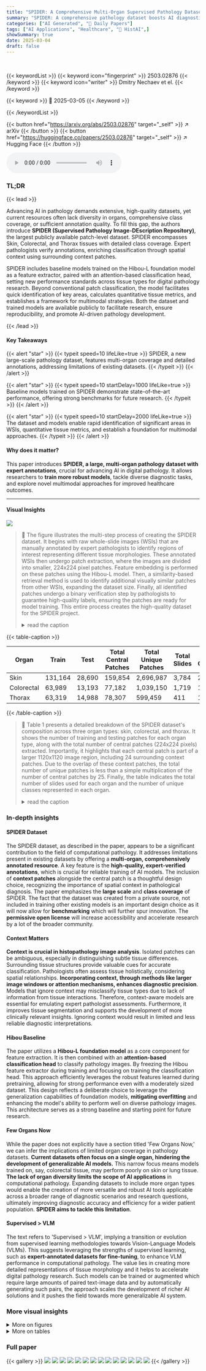 ```yaml
---
title: "SPIDER: A Comprehensive Multi-Organ Supervised Pathology Dataset and Baseline Models"
summary: "SPIDER: A comprehensive pathology dataset boosts AI diagnostic models."
categories: ["AI Generated", "🤗 Daily Papers"]
tags: ["AI Applications", "Healthcare", "🏢 HistAI",]
showSummary: true
date: 2025-03-04
draft: false
---
```


<br>

{{< keywordList >}}
{{< keyword icon="fingerprint" >}} 2503.02876 {{< /keyword >}}
{{< keyword icon="writer" >}} Dmitry Nechaev et el. {{< /keyword >}}
 
{{< keyword >}} 🤗 2025-03-05 {{< /keyword >}}
 
{{< /keywordList >}}

{{< button href="https://arxiv.org/abs/2503.02876" target="_self" >}}
↗ arXiv
{{< /button >}}
{{< button href="https://huggingface.co/papers/2503.02876" target="_self" >}}
↗ Hugging Face
{{< /button >}}



<audio controls>
    <source src="https://ai-paper-reviewer.com/2503.02876/podcast.wav" type="audio/wav">
    Your browser does not support the audio element.
</audio>


### TL;DR


{{< lead >}}

Advancing AI in pathology demands extensive, high-quality datasets, yet current resources often lack diversity in organs, comprehensive class coverage, or sufficient annotation quality. To fill this gap, the authors introduce **SPIDER (Supervised Pathology Image-DEscription Repository)**, the largest publicly available patch-level dataset. SPIDER encompasses Skin, Colorectal, and Thorax tissues with detailed class coverage. Expert pathologists verify annotations, enriching classification through spatial context using surrounding context patches. 



SPIDER includes baseline models trained on the Hibou-L foundation model as a feature extractor, paired with an attention-based classification head, setting new performance standards across tissue types for digital pathology research. Beyond conventional patch classification, the model facilitates quick identification of key areas, calculates quantitative tissue metrics, and establishes a framework for multimodal strategies. Both the dataset and trained models are available publicly to facilitate research, ensure reproducibility, and promote AI-driven pathology development.

{{< /lead >}}


#### Key Takeaways

{{< alert "star" >}}
{{< typeit speed=10 lifeLike=true >}} SPIDER, a new large-scale pathology dataset, features multi-organ coverage and detailed annotations, addressing limitations of existing datasets. {{< /typeit >}}
{{< /alert >}}

{{< alert "star" >}}
{{< typeit speed=10 startDelay=1000 lifeLike=true >}} Baseline models trained on SPIDER demonstrate state-of-the-art performance, offering strong benchmarks for future research. {{< /typeit >}}
{{< /alert >}}

{{< alert "star" >}}
{{< typeit speed=10 startDelay=2000 lifeLike=true >}} The dataset and models enable rapid identification of significant areas in WSIs, quantitative tissue metrics, and establish a foundation for multimodal approaches. {{< /typeit >}}
{{< /alert >}}

#### Why does it matter?
This paper introduces **SPIDER, a large, multi-organ pathology dataset with expert annotations**, crucial for advancing AI in digital pathology. It allows researchers to **train more robust models**, tackle diverse diagnostic tasks, and explore novel multimodal approaches for improved healthcare outcomes.

------
#### Visual Insights



![](https://arxiv.org/html/2503.02876/extracted/6252553/plots/dataprep.png)

> 🔼 The figure illustrates the multi-step process of creating the SPIDER dataset. It begins with raw whole-slide images (WSIs) that are manually annotated by expert pathologists to identify regions of interest representing different tissue morphologies.  These annotated WSIs then undergo patch extraction, where the images are divided into smaller, 224x224 pixel patches. Feature embedding is performed on these patches using the Hibou-L model. Then, a similarity-based retrieval method is used to identify additional visually similar patches from other WSIs, expanding the dataset size. Finally, all identified patches undergo a binary verification step by pathologists to guarantee high-quality labels, ensuring the patches are ready for model training. This entire process creates the high-quality dataset for the SPIDER project.
> <details>
> <summary>read the caption</summary>
> Figure 1: Dataset preparation pipeline: Raw whole-slide images (WSIs) undergo expert annotation, patch extraction, feature embedding, and similarity-based retrieval. A final verification step ensures high-quality labeled patches for training.
> </details>





{{< table-caption >}}
<table class="ltx_tabular ltx_centering ltx_guessed_headers ltx_align_middle" id="S3.T1.1">
<thead class="ltx_thead">
<tr class="ltx_tr" id="S3.T1.1.1.1">
<th class="ltx_td ltx_align_left ltx_th ltx_th_column ltx_border_tt" id="S3.T1.1.1.1.1">Organ</th>
<th class="ltx_td ltx_align_right ltx_th ltx_th_column ltx_border_tt" id="S3.T1.1.1.1.2">Train</th>
<th class="ltx_td ltx_align_right ltx_th ltx_th_column ltx_border_tt" id="S3.T1.1.1.1.3">Test</th>
<th class="ltx_td ltx_align_right ltx_th ltx_th_column ltx_border_tt" id="S3.T1.1.1.1.4">Total Central Patches</th>
<th class="ltx_td ltx_align_right ltx_th ltx_th_column ltx_border_tt" id="S3.T1.1.1.1.5">Total Unique Patches</th>
<th class="ltx_td ltx_align_right ltx_th ltx_th_column ltx_border_tt" id="S3.T1.1.1.1.6">Total Slides</th>
<th class="ltx_td ltx_align_right ltx_th ltx_th_column ltx_border_tt" id="S3.T1.1.1.1.7">Total Classes</th>
</tr>
</thead>
<tbody class="ltx_tbody">
<tr class="ltx_tr" id="S3.T1.1.2.1">
<td class="ltx_td ltx_align_left ltx_border_t" id="S3.T1.1.2.1.1">Skin</td>
<td class="ltx_td ltx_align_right ltx_border_t" id="S3.T1.1.2.1.2">131,164</td>
<td class="ltx_td ltx_align_right ltx_border_t" id="S3.T1.1.2.1.3">28,690</td>
<td class="ltx_td ltx_align_right ltx_border_t" id="S3.T1.1.2.1.4">159,854</td>
<td class="ltx_td ltx_align_right ltx_border_t" id="S3.T1.1.2.1.5">2,696,987</td>
<td class="ltx_td ltx_align_right ltx_border_t" id="S3.T1.1.2.1.6">3,784</td>
<td class="ltx_td ltx_align_right ltx_border_t" id="S3.T1.1.2.1.7">24</td>
</tr>
<tr class="ltx_tr" id="S3.T1.1.3.2">
<td class="ltx_td ltx_align_left" id="S3.T1.1.3.2.1">Colorectal</td>
<td class="ltx_td ltx_align_right" id="S3.T1.1.3.2.2">63,989</td>
<td class="ltx_td ltx_align_right" id="S3.T1.1.3.2.3">13,193</td>
<td class="ltx_td ltx_align_right" id="S3.T1.1.3.2.4">77,182</td>
<td class="ltx_td ltx_align_right" id="S3.T1.1.3.2.5">1,039,150</td>
<td class="ltx_td ltx_align_right" id="S3.T1.1.3.2.6">1,719</td>
<td class="ltx_td ltx_align_right" id="S3.T1.1.3.2.7">14</td>
</tr>
<tr class="ltx_tr" id="S3.T1.1.4.3">
<td class="ltx_td ltx_align_left ltx_border_bb" id="S3.T1.1.4.3.1">Thorax</td>
<td class="ltx_td ltx_align_right ltx_border_bb" id="S3.T1.1.4.3.2">63,319</td>
<td class="ltx_td ltx_align_right ltx_border_bb" id="S3.T1.1.4.3.3">14,988</td>
<td class="ltx_td ltx_align_right ltx_border_bb" id="S3.T1.1.4.3.4">78,307</td>
<td class="ltx_td ltx_align_right ltx_border_bb" id="S3.T1.1.4.3.5">599,459</td>
<td class="ltx_td ltx_align_right ltx_border_bb" id="S3.T1.1.4.3.6">411</td>
<td class="ltx_td ltx_align_right ltx_border_bb" id="S3.T1.1.4.3.7">14</td>
</tr>
</tbody>
</table>{{< /table-caption >}}

> 🔼 Table 1 presents a detailed breakdown of the SPIDER dataset's composition across three organ types: skin, colorectal, and thorax.  It shows the number of training and testing patches for each organ type, along with the total number of central patches (224x224 pixels) extracted. Importantly, it highlights that each central patch is part of a larger 1120x1120 image region, including 24 surrounding context patches.  Due to the overlap of these context patches, the total number of unique patches is less than a simple multiplication of the number of central patches by 25.  Finally, the table indicates the total number of slides used for each organ and the number of unique classes represented in each organ.
> <details>
> <summary>read the caption</summary>
> Table 1: Dataset composition across organ types. Each central patch is extracted from a WSI and is accompanied by 24 context patches, forming a larger 1120×1120 region. Due to overlaps in context patches, the number of total unique patches is lower than a basic estimate of total central patches × 25.
> </details>





### In-depth insights


#### SPIDER Dataset
The SPIDER dataset, as described in the paper, appears to be a significant contribution to the field of computational pathology. It addresses limitations present in existing datasets by offering a **multi-organ, comprehensively annotated resource**. A key feature is the **high-quality, expert-verified annotations**, which is crucial for reliable training of AI models. The inclusion of **context patches** alongside the central patch is a thoughtful design choice, recognizing the importance of spatial context in pathological diagnosis. The paper emphasizes the **large scale** and **class coverage** of SPIDER. The fact that the dataset was created from a private source, not included in training other existing models is an important design choice as it will now allow for **benchmarking** which will further spur innovation. The **permissive open license** will increase accessibility and accelerate research by a lot of the broader community.

#### Context Matters
**Context is crucial in histopathology image analysis**. Isolated patches can be ambiguous, especially in distinguishing subtle tissue differences. Surrounding tissue structures provide valuable cues for accurate classification. Pathologists often assess tissue holistically, considering spatial relationships. **Incorporating context, through methods like larger image windows or attention mechanisms, enhances diagnostic precision**. Models that ignore context may misclassify tissue types due to lack of information from tissue interactions. Therefore, context-aware models are essential for emulating expert pathologist assessments. Furthermore, it improves tissue segmentation and supports the development of more clinically relevant insights. Ignoring context would result in limited and less reliable diagnostic interpretations.

#### Hibou Baseline
The paper utilizes a **Hibou-L foundation model** as a core component for feature extraction. It is then combined with an **attention-based classification head** to classify pathology images. By freezing the Hibou feature extractor during training and focusing on training the classification head. This approach efficiently leverages the robust features learned during pretraining, allowing for strong performance even with a moderately sized dataset. This design reflects a deliberate choice to leverage the generalization capabilities of foundation models, **mitigating overfitting** and enhancing the model's ability to perform well on diverse pathology images. This architecture serves as a strong baseline and starting point for future research.

#### Few Organs Now
While the paper does not explicitly have a section titled 'Few Organs Now,' we can infer the implications of limited organ coverage in pathology datasets. **Current datasets often focus on a single organ, hindering the development of generalizable AI models.** This narrow focus means models trained on, say, colorectal tissue, may perform poorly on skin or lung tissue. **The lack of organ diversity limits the scope of AI applications** in computational pathology. Expanding datasets to include more organ types would enable the creation of more versatile and robust AI tools applicable across a broader range of diagnostic scenarios and research questions, ultimately improving diagnostic accuracy and efficiency for a wider patient population. **SPIDER aims to tackle this limitation**.

#### Supervised > VLM
The text refers to 'Supervised > VLM', implying a transition or evolution from supervised learning methodologies towards Vision-Language Models (VLMs). This suggests leveraging the strengths of supervised learning, such as **expert-annotated datasets for fine-tuning**, to enhance VLM performance in computational pathology. The value lies in creating more detailed representations of tissue morphology and it helps to accelerate digital pathology research. Such models can be trained or augmented which require large amounts of paired text-image data and by automatically generating such pairs, the approach scales the development of richer AI solutions and it pushes the field towards more generalizable AI system.


### More visual insights

<details>
<summary>More on figures
</summary>


![](https://arxiv.org/html/2503.02876/extracted/6252553/plots/classifier.png)

> 🔼 This figure illustrates the architecture of the model used for patch-level classification in the SPIDER dataset.  The model takes as input a large patch (1120x1120 pixels) composed of a central patch and 24 surrounding context patches.  Each of these 25 smaller (224x224 pixels) patches is processed individually by the Hibou-L feature extractor. The resulting embeddings from all 25 patches are then concatenated and fed into a transformer-based classification head. This head utilizes an attention mechanism to weigh the importance of the central patch and its surrounding context patches.  Finally, the classifier outputs probabilities for each class, which represent the likelihood of the central patch belonging to each class.  The use of context patches is a key feature, designed to improve the accuracy of the central patch classification by providing additional spatial information.
> <details>
> <summary>read the caption</summary>
> Figure 2: Model architecture overview: The classifier processes a central patch alongside surrounding context patches. Features are extracted using the Hibou-L model, and an attention-based classification head integrates context information to improve central patch classification.
> </details>



![](https://arxiv.org/html/2503.02876/extracted/6252553/plots/patches_per_class_skin.png)

> 🔼 This bar chart visualizes the distribution of different skin tissue classes within the SPIDER dataset.  Each bar represents a specific skin morphology (e.g., Actinic Keratosis, Basal Cell Carcinoma, Epidermis, etc.), and its length corresponds to the number of image patches belonging to that class. The total number of central patches in the dataset is also indicated.
> <details>
> <summary>read the caption</summary>
> Figure A1: Dataset skin class distribution
> </details>



![](https://arxiv.org/html/2503.02876/extracted/6252553/plots/patches_per_class_colorectal.png)

> 🔼 This bar chart visualizes the distribution of colorectal tissue classes within the SPIDER dataset.  Each bar represents a specific colorectal tissue class (e.g., Adenocarcinoma High Grade, Adenoma Low Grade, etc.), and the length of the bar indicates the number of patches belonging to that class. The total number of central patches in the colorectal dataset is also displayed.
> <details>
> <summary>read the caption</summary>
> Figure A2: Dataset colorectal class distribution
> </details>



![](https://arxiv.org/html/2503.02876/extracted/6252553/plots/patches_per_class_thorax.png)

> 🔼 This bar chart visualizes the distribution of classes within the thorax section of the SPIDER dataset.  Each bar represents a different tissue type (e.g., alveoli, bronchial glands, fibrosis, tumor) found in the thorax, and the length of the bar corresponds to the number of patches labeled with that specific class.  The total number of central patches in the thorax dataset is also indicated in the legend.
> <details>
> <summary>read the caption</summary>
> Figure A3: Dataset thorax class distribution
> </details>



![](https://arxiv.org/html/2503.02876/extracted/6252553/plots/full-slide-segmentation.png)

> 🔼 This figure shows an example of a whole-slide image (WSI) that has been segmented using the model described in the paper. Each color in the image represents a different tissue class or morphology as identified by the model.  The segmentation highlights the model's ability to delineate different tissue types within the WSI, demonstrating its potential for applications such as region of interest (ROI) identification and quantitative analysis of tissue composition.
> <details>
> <summary>read the caption</summary>
> Figure A4: Example of a full slide segmentation. Each color represents a separate class.
> </details>



</details>




<details>
<summary>More on tables
</summary>


{{< table-caption >}}
<table class="ltx_tabular ltx_centering ltx_guessed_headers ltx_align_middle" id="S4.T2.1">
<thead class="ltx_thead">
<tr class="ltx_tr" id="S4.T2.1.1.1">
<th class="ltx_td ltx_align_left ltx_th ltx_th_column ltx_th_row ltx_border_tt" id="S4.T2.1.1.1.1">Organ</th>
<th class="ltx_td ltx_align_right ltx_th ltx_th_column ltx_border_tt" id="S4.T2.1.1.1.2">Accuracy</th>
<th class="ltx_td ltx_align_right ltx_th ltx_th_column ltx_border_tt" id="S4.T2.1.1.1.3">Precision</th>
<th class="ltx_td ltx_align_right ltx_th ltx_th_column ltx_border_tt" id="S4.T2.1.1.1.4">F1</th>
</tr>
</thead>
<tbody class="ltx_tbody">
<tr class="ltx_tr" id="S4.T2.1.2.1">
<th class="ltx_td ltx_align_left ltx_th ltx_th_row ltx_border_t" id="S4.T2.1.2.1.1">Skin</th>
<td class="ltx_td ltx_align_right ltx_border_t" id="S4.T2.1.2.1.2">0.940</td>
<td class="ltx_td ltx_align_right ltx_border_t" id="S4.T2.1.2.1.3">0.935</td>
<td class="ltx_td ltx_align_right ltx_border_t" id="S4.T2.1.2.1.4">0.937</td>
</tr>
<tr class="ltx_tr" id="S4.T2.1.3.2">
<th class="ltx_td ltx_align_left ltx_th ltx_th_row" id="S4.T2.1.3.2.1">Colorectal</th>
<td class="ltx_td ltx_align_right" id="S4.T2.1.3.2.2">0.914</td>
<td class="ltx_td ltx_align_right" id="S4.T2.1.3.2.3">0.917</td>
<td class="ltx_td ltx_align_right" id="S4.T2.1.3.2.4">0.915</td>
</tr>
<tr class="ltx_tr" id="S4.T2.1.4.3">
<th class="ltx_td ltx_align_left ltx_th ltx_th_row ltx_border_bb" id="S4.T2.1.4.3.1">Thorax</th>
<td class="ltx_td ltx_align_right ltx_border_bb" id="S4.T2.1.4.3.2">0.962</td>
<td class="ltx_td ltx_align_right ltx_border_bb" id="S4.T2.1.4.3.3">0.958</td>
<td class="ltx_td ltx_align_right ltx_border_bb" id="S4.T2.1.4.3.4">0.960</td>
</tr>
</tbody>
</table>{{< /table-caption >}}
> 🔼 This table presents the performance of the trained models on the test dataset, broken down by organ (Skin, Colorectal, and Thorax).  For each organ, the table reports three key metrics: Accuracy (the overall correctness of the model's predictions), Precision (the proportion of correctly identified positive cases out of all cases identified as positive), and F1 score (the harmonic mean of precision and recall, providing a balanced measure of model performance).  The F1 score is particularly useful when dealing with imbalanced datasets, as it considers both false positives and false negatives.
> <details>
> <summary>read the caption</summary>
> Table 2: Performance metrics of models across different organs on the test set. Accuracy, Precision, and F1 score are reported.
> </details>

{{< table-caption >}}
<table class="ltx_tabular ltx_centering ltx_guessed_headers ltx_align_middle" id="S4.T3.1">
<thead class="ltx_thead">
<tr class="ltx_tr" id="S4.T3.1.1.1">
<th class="ltx_td ltx_align_left ltx_th ltx_th_column ltx_th_row ltx_border_tt" id="S4.T3.1.1.1.1">Organ</th>
<th class="ltx_td ltx_align_center ltx_th ltx_th_column ltx_border_tt" id="S4.T3.1.1.1.2">Large Context (1120×1120)</th>
<th class="ltx_td ltx_align_center ltx_th ltx_th_column ltx_border_tt" id="S4.T3.1.1.1.3">Medium Context (672×672)</th>
<th class="ltx_td ltx_align_center ltx_th ltx_th_column ltx_border_tt" id="S4.T3.1.1.1.4">No Context (224×224)</th>
</tr>
</thead>
<tbody class="ltx_tbody">
<tr class="ltx_tr" id="S4.T3.1.2.1">
<th class="ltx_td ltx_align_left ltx_th ltx_th_row ltx_border_t" id="S4.T3.1.2.1.1">Skin</th>
<td class="ltx_td ltx_align_center ltx_border_t" id="S4.T3.1.2.1.2">0.940</td>
<td class="ltx_td ltx_align_center ltx_border_t" id="S4.T3.1.2.1.3">0.935</td>
<td class="ltx_td ltx_align_center ltx_border_t" id="S4.T3.1.2.1.4">0.923</td>
</tr>
<tr class="ltx_tr" id="S4.T3.1.3.2">
<th class="ltx_td ltx_align_left ltx_th ltx_th_row" id="S4.T3.1.3.2.1">Colorectal</th>
<td class="ltx_td ltx_align_center" id="S4.T3.1.3.2.2">0.914</td>
<td class="ltx_td ltx_align_center" id="S4.T3.1.3.2.3">0.906</td>
<td class="ltx_td ltx_align_center" id="S4.T3.1.3.2.4">0.895</td>
</tr>
<tr class="ltx_tr" id="S4.T3.1.4.3">
<th class="ltx_td ltx_align_left ltx_th ltx_th_row ltx_border_bb" id="S4.T3.1.4.3.1">Thorax</th>
<td class="ltx_td ltx_align_center ltx_border_bb" id="S4.T3.1.4.3.2">0.962</td>
<td class="ltx_td ltx_align_center ltx_border_bb" id="S4.T3.1.4.3.3">0.960</td>
<td class="ltx_td ltx_align_center ltx_border_bb" id="S4.T3.1.4.3.4">0.956</td>
</tr>
</tbody>
</table>{{< /table-caption >}}
> 🔼 This table presents the results of an ablation study investigating the effect of different context window sizes on the model's accuracy for classifying pathology images. Three different context sizes are evaluated: a large context (1120x1120 pixels), a medium context (672x672 pixels), and no context (224x224 pixels). The accuracy of the model is reported for each context size and for three different organs: Skin, Colorectal, and Thorax. The results demonstrate that larger context windows significantly improve the model's accuracy, highlighting the importance of contextual information in accurate image classification.
> <details>
> <summary>read the caption</summary>
> Table 3: Impact of context size on model accuracy across different organs. Larger context windows improve accuracy, emphasizing the importance of contextual information.
> </details>

{{< table-caption >}}
<table class="ltx_tabular ltx_centering ltx_guessed_headers ltx_align_middle" id="A1.T1.1">
<thead class="ltx_thead">
<tr class="ltx_tr" id="A1.T1.1.2.1">
<th class="ltx_td ltx_align_left ltx_th ltx_th_column ltx_th_row ltx_border_tt" id="A1.T1.1.2.1.1"><span class="ltx_text ltx_font_bold" id="A1.T1.1.2.1.1.1">Parameter</span></th>
<th class="ltx_td ltx_align_left ltx_th ltx_th_column ltx_border_tt" id="A1.T1.1.2.1.2"><span class="ltx_text ltx_font_bold" id="A1.T1.1.2.1.2.1">Value</span></th>
</tr>
</thead>
<tbody class="ltx_tbody">
<tr class="ltx_tr" id="A1.T1.1.3.1">
<th class="ltx_td ltx_align_left ltx_th ltx_th_row ltx_border_t" id="A1.T1.1.3.1.1">Epochs</th>
<td class="ltx_td ltx_align_left ltx_border_t" id="A1.T1.1.3.1.2">10</td>
</tr>
<tr class="ltx_tr" id="A1.T1.1.4.2">
<th class="ltx_td ltx_align_left ltx_th ltx_th_row" id="A1.T1.1.4.2.1">Batch size</th>
<td class="ltx_td ltx_align_left" id="A1.T1.1.4.2.2">256</td>
</tr>
<tr class="ltx_tr" id="A1.T1.1.5.3">
<th class="ltx_td ltx_align_left ltx_th ltx_th_row" id="A1.T1.1.5.3.1">Loss function</th>
<td class="ltx_td ltx_align_left" id="A1.T1.1.5.3.2">Cross entropy</td>
</tr>
<tr class="ltx_tr" id="A1.T1.1.6.4">
<th class="ltx_td ltx_align_left ltx_th ltx_th_row" id="A1.T1.1.6.4.1">Label smoothing</th>
<td class="ltx_td ltx_align_left" id="A1.T1.1.6.4.2">0.2</td>
</tr>
<tr class="ltx_tr" id="A1.T1.1.7.5">
<th class="ltx_td ltx_align_left ltx_th ltx_th_row" id="A1.T1.1.7.5.1">Optimizer</th>
<td class="ltx_td ltx_align_left" id="A1.T1.1.7.5.2">AdamW <cite class="ltx_cite ltx_citemacro_citep">[<a class="ltx_ref" href="https://arxiv.org/html/2503.02876v1#bib.bib14" title="">14</a>]</cite>
</td>
</tr>
<tr class="ltx_tr" id="A1.T1.1.1">
<th class="ltx_td ltx_align_left ltx_th ltx_th_row" id="A1.T1.1.1.2">Learning rate</th>
<td class="ltx_td ltx_align_left" id="A1.T1.1.1.1"><math alttext="4\times 10^{-4}" class="ltx_Math" display="inline" id="A1.T1.1.1.1.m1.1"><semantics id="A1.T1.1.1.1.m1.1a"><mrow id="A1.T1.1.1.1.m1.1.1" xref="A1.T1.1.1.1.m1.1.1.cmml"><mn id="A1.T1.1.1.1.m1.1.1.2" xref="A1.T1.1.1.1.m1.1.1.2.cmml">4</mn><mo id="A1.T1.1.1.1.m1.1.1.1" lspace="0.222em" rspace="0.222em" xref="A1.T1.1.1.1.m1.1.1.1.cmml">×</mo><msup id="A1.T1.1.1.1.m1.1.1.3" xref="A1.T1.1.1.1.m1.1.1.3.cmml"><mn id="A1.T1.1.1.1.m1.1.1.3.2" xref="A1.T1.1.1.1.m1.1.1.3.2.cmml">10</mn><mrow id="A1.T1.1.1.1.m1.1.1.3.3" xref="A1.T1.1.1.1.m1.1.1.3.3.cmml"><mo id="A1.T1.1.1.1.m1.1.1.3.3a" xref="A1.T1.1.1.1.m1.1.1.3.3.cmml">−</mo><mn id="A1.T1.1.1.1.m1.1.1.3.3.2" xref="A1.T1.1.1.1.m1.1.1.3.3.2.cmml">4</mn></mrow></msup></mrow><annotation-xml encoding="MathML-Content" id="A1.T1.1.1.1.m1.1b"><apply id="A1.T1.1.1.1.m1.1.1.cmml" xref="A1.T1.1.1.1.m1.1.1"><times id="A1.T1.1.1.1.m1.1.1.1.cmml" xref="A1.T1.1.1.1.m1.1.1.1"></times><cn id="A1.T1.1.1.1.m1.1.1.2.cmml" type="integer" xref="A1.T1.1.1.1.m1.1.1.2">4</cn><apply id="A1.T1.1.1.1.m1.1.1.3.cmml" xref="A1.T1.1.1.1.m1.1.1.3"><csymbol cd="ambiguous" id="A1.T1.1.1.1.m1.1.1.3.1.cmml" xref="A1.T1.1.1.1.m1.1.1.3">superscript</csymbol><cn id="A1.T1.1.1.1.m1.1.1.3.2.cmml" type="integer" xref="A1.T1.1.1.1.m1.1.1.3.2">10</cn><apply id="A1.T1.1.1.1.m1.1.1.3.3.cmml" xref="A1.T1.1.1.1.m1.1.1.3.3"><minus id="A1.T1.1.1.1.m1.1.1.3.3.1.cmml" xref="A1.T1.1.1.1.m1.1.1.3.3"></minus><cn id="A1.T1.1.1.1.m1.1.1.3.3.2.cmml" type="integer" xref="A1.T1.1.1.1.m1.1.1.3.3.2">4</cn></apply></apply></apply></annotation-xml><annotation encoding="application/x-tex" id="A1.T1.1.1.1.m1.1c">4\times 10^{-4}</annotation><annotation encoding="application/x-llamapun" id="A1.T1.1.1.1.m1.1d">4 × 10 start_POSTSUPERSCRIPT - 4 end_POSTSUPERSCRIPT</annotation></semantics></math></td>
</tr>
<tr class="ltx_tr" id="A1.T1.1.8.6">
<th class="ltx_td ltx_align_left ltx_th ltx_th_row" id="A1.T1.1.8.6.1">Weight decay</th>
<td class="ltx_td ltx_align_left" id="A1.T1.1.8.6.2">0.01</td>
</tr>
<tr class="ltx_tr" id="A1.T1.1.9.7">
<th class="ltx_td ltx_align_left ltx_th ltx_th_row" id="A1.T1.1.9.7.1">Learning rate scheduler</th>
<td class="ltx_td ltx_align_left" id="A1.T1.1.9.7.2">Linear warmup + Cosine annealing</td>
</tr>
<tr class="ltx_tr" id="A1.T1.1.10.8">
<th class="ltx_td ltx_align_left ltx_th ltx_th_row" id="A1.T1.1.10.8.1">Warmup epochs</th>
<td class="ltx_td ltx_align_left" id="A1.T1.1.10.8.2">1</td>
</tr>
<tr class="ltx_tr" id="A1.T1.1.11.9">
<th class="ltx_td ltx_align_left ltx_th ltx_th_row ltx_border_bb" id="A1.T1.1.11.9.1">Mixed precision</th>
<td class="ltx_td ltx_align_left ltx_border_bb" id="A1.T1.1.11.9.2">FP16</td>
</tr>
</tbody>
</table>{{< /table-caption >}}
> 🔼 Table A1 presents the hyperparameters used during the training of the models.  It details the settings for various aspects of the training process, including the number of training epochs, batch size, loss function used, label smoothing techniques, optimizer employed, learning rate, weight decay, and the learning rate scheduler strategy.  The table also indicates the number of warmup epochs and the mixed precision used.
> <details>
> <summary>read the caption</summary>
> Table A1: Training hyperparameters
> </details>

{{< table-caption >}}
<table class="ltx_tabular ltx_centering ltx_align_middle" id="A1.T2.1">
<tbody class="ltx_tbody">
<tr class="ltx_tr" id="A1.T2.1.1.1">
<td class="ltx_td ltx_align_left ltx_border_tt" id="A1.T2.1.1.1.1"><span class="ltx_text ltx_font_bold" id="A1.T2.1.1.1.1.1">Parameter</span></td>
<td class="ltx_td ltx_align_left ltx_border_tt" id="A1.T2.1.1.1.2"><span class="ltx_text ltx_font_bold" id="A1.T2.1.1.1.2.1">Value</span></td>
</tr>
<tr class="ltx_tr" id="A1.T2.1.2.2">
<td class="ltx_td ltx_align_left ltx_border_t" id="A1.T2.1.2.2.1">Feature extractor</td>
<td class="ltx_td ltx_align_left ltx_border_t" id="A1.T2.1.2.2.2">Hibou-L</td>
</tr>
<tr class="ltx_tr" id="A1.T2.1.3.3">
<td class="ltx_td ltx_align_left" id="A1.T2.1.3.3.1">Classification head</td>
<td class="ltx_td ltx_align_left" id="A1.T2.1.3.3.2">Bert <cite class="ltx_cite ltx_citemacro_citep">[<a class="ltx_ref" href="https://arxiv.org/html/2503.02876v1#bib.bib15" title="">15</a>]</cite>
</td>
</tr>
<tr class="ltx_tr" id="A1.T2.1.4.4">
<td class="ltx_td ltx_align_left" id="A1.T2.1.4.4.1">Hidden size</td>
<td class="ltx_td ltx_align_left" id="A1.T2.1.4.4.2">128</td>
</tr>
<tr class="ltx_tr" id="A1.T2.1.5.5">
<td class="ltx_td ltx_align_left" id="A1.T2.1.5.5.1">Number of hidden layers</td>
<td class="ltx_td ltx_align_left" id="A1.T2.1.5.5.2">1</td>
</tr>
<tr class="ltx_tr" id="A1.T2.1.6.6">
<td class="ltx_td ltx_align_left" id="A1.T2.1.6.6.1">Number of attention heads</td>
<td class="ltx_td ltx_align_left" id="A1.T2.1.6.6.2">1</td>
</tr>
<tr class="ltx_tr" id="A1.T2.1.7.7">
<td class="ltx_td ltx_align_left" id="A1.T2.1.7.7.1">Intermediate size</td>
<td class="ltx_td ltx_align_left" id="A1.T2.1.7.7.2">128</td>
</tr>
<tr class="ltx_tr" id="A1.T2.1.8.8">
<td class="ltx_td ltx_align_left" id="A1.T2.1.8.8.1">Maximum position embeddings</td>
<td class="ltx_td ltx_align_left" id="A1.T2.1.8.8.2">25</td>
</tr>
<tr class="ltx_tr" id="A1.T2.1.9.9">
<td class="ltx_td ltx_align_left" id="A1.T2.1.9.9.1">Hidden dropout probability</td>
<td class="ltx_td ltx_align_left" id="A1.T2.1.9.9.2">0.5</td>
</tr>
<tr class="ltx_tr" id="A1.T2.1.10.10">
<td class="ltx_td ltx_align_left" id="A1.T2.1.10.10.1">Attention dropout probability</td>
<td class="ltx_td ltx_align_left" id="A1.T2.1.10.10.2">0.3</td>
</tr>
<tr class="ltx_tr" id="A1.T2.1.11.11">
<td class="ltx_td ltx_align_left ltx_border_bb" id="A1.T2.1.11.11.1">Head dropout probability</td>
<td class="ltx_td ltx_align_left ltx_border_bb" id="A1.T2.1.11.11.2">0.3</td>
</tr>
</tbody>
</table>{{< /table-caption >}}
> 🔼 This table details the specific hyperparameters and architectural choices used to configure the model used in the experiments.  It covers aspects of the feature extractor, classification head, and various layer dimensions, allowing for reproducibility and understanding of the model's design.
> <details>
> <summary>read the caption</summary>
> Table A2: Model configuration
> </details>

{{< table-caption >}}
<table class="ltx_tabular ltx_centering ltx_guessed_headers ltx_align_middle" id="A1.T3.1">
<thead class="ltx_thead">
<tr class="ltx_tr" id="A1.T3.1.1.1">
<th class="ltx_td ltx_align_left ltx_th ltx_th_column ltx_th_row ltx_border_t" id="A1.T3.1.1.1.1"><span class="ltx_text ltx_font_bold" id="A1.T3.1.1.1.1.1">Class</span></th>
<th class="ltx_td ltx_align_center ltx_th ltx_th_column ltx_border_t" id="A1.T3.1.1.1.2"><span class="ltx_text ltx_font_bold" id="A1.T3.1.1.1.2.1">Accuracy</span></th>
<th class="ltx_td ltx_align_center ltx_th ltx_th_column ltx_border_t" id="A1.T3.1.1.1.3"><span class="ltx_text ltx_font_bold" id="A1.T3.1.1.1.3.1">Precision</span></th>
<th class="ltx_td ltx_align_center ltx_th ltx_th_column ltx_border_t" id="A1.T3.1.1.1.4"><span class="ltx_text ltx_font_bold" id="A1.T3.1.1.1.4.1">F1</span></th>
</tr>
</thead>
<tbody class="ltx_tbody">
<tr class="ltx_tr" id="A1.T3.1.2.1">
<th class="ltx_td ltx_align_left ltx_th ltx_th_row ltx_border_t" id="A1.T3.1.2.1.1">Actinic Keratosis</th>
<td class="ltx_td ltx_align_center ltx_border_t" id="A1.T3.1.2.1.2">0.768</td>
<td class="ltx_td ltx_align_center ltx_border_t" id="A1.T3.1.2.1.3">0.817</td>
<td class="ltx_td ltx_align_center ltx_border_t" id="A1.T3.1.2.1.4">0.792</td>
</tr>
<tr class="ltx_tr" id="A1.T3.1.3.2">
<th class="ltx_td ltx_align_left ltx_th ltx_th_row" id="A1.T3.1.3.2.1">Apocrine Glands</th>
<td class="ltx_td ltx_align_center" id="A1.T3.1.3.2.2">0.999</td>
<td class="ltx_td ltx_align_center" id="A1.T3.1.3.2.3">0.999</td>
<td class="ltx_td ltx_align_center" id="A1.T3.1.3.2.4">0.999</td>
</tr>
<tr class="ltx_tr" id="A1.T3.1.4.3">
<th class="ltx_td ltx_align_left ltx_th ltx_th_row" id="A1.T3.1.4.3.1">Basal Cell Carcinoma</th>
<td class="ltx_td ltx_align_center" id="A1.T3.1.4.3.2">0.959</td>
<td class="ltx_td ltx_align_center" id="A1.T3.1.4.3.3">0.913</td>
<td class="ltx_td ltx_align_center" id="A1.T3.1.4.3.4">0.935</td>
</tr>
<tr class="ltx_tr" id="A1.T3.1.5.4">
<th class="ltx_td ltx_align_left ltx_th ltx_th_row" id="A1.T3.1.5.4.1">Carcinoma In Situ</th>
<td class="ltx_td ltx_align_center" id="A1.T3.1.5.4.2">0.761</td>
<td class="ltx_td ltx_align_center" id="A1.T3.1.5.4.3">0.698</td>
<td class="ltx_td ltx_align_center" id="A1.T3.1.5.4.4">0.728</td>
</tr>
<tr class="ltx_tr" id="A1.T3.1.6.5">
<th class="ltx_td ltx_align_left ltx_th ltx_th_row" id="A1.T3.1.6.5.1">Collagen</th>
<td class="ltx_td ltx_align_center" id="A1.T3.1.6.5.2">0.989</td>
<td class="ltx_td ltx_align_center" id="A1.T3.1.6.5.3">0.992</td>
<td class="ltx_td ltx_align_center" id="A1.T3.1.6.5.4">0.990</td>
</tr>
<tr class="ltx_tr" id="A1.T3.1.7.6">
<th class="ltx_td ltx_align_left ltx_th ltx_th_row" id="A1.T3.1.7.6.1">Epidermis</th>
<td class="ltx_td ltx_align_center" id="A1.T3.1.7.6.2">0.871</td>
<td class="ltx_td ltx_align_center" id="A1.T3.1.7.6.3">0.933</td>
<td class="ltx_td ltx_align_center" id="A1.T3.1.7.6.4">0.901</td>
</tr>
<tr class="ltx_tr" id="A1.T3.1.8.7">
<th class="ltx_td ltx_align_left ltx_th ltx_th_row" id="A1.T3.1.8.7.1">Fat</th>
<td class="ltx_td ltx_align_center" id="A1.T3.1.8.7.2">0.997</td>
<td class="ltx_td ltx_align_center" id="A1.T3.1.8.7.3">0.998</td>
<td class="ltx_td ltx_align_center" id="A1.T3.1.8.7.4">0.997</td>
</tr>
<tr class="ltx_tr" id="A1.T3.1.9.8">
<th class="ltx_td ltx_align_left ltx_th ltx_th_row" id="A1.T3.1.9.8.1">Follicle</th>
<td class="ltx_td ltx_align_center" id="A1.T3.1.9.8.2">0.942</td>
<td class="ltx_td ltx_align_center" id="A1.T3.1.9.8.3">0.953</td>
<td class="ltx_td ltx_align_center" id="A1.T3.1.9.8.4">0.947</td>
</tr>
<tr class="ltx_tr" id="A1.T3.1.10.9">
<th class="ltx_td ltx_align_left ltx_th ltx_th_row" id="A1.T3.1.10.9.1">Inflammation</th>
<td class="ltx_td ltx_align_center" id="A1.T3.1.10.9.2">0.926</td>
<td class="ltx_td ltx_align_center" id="A1.T3.1.10.9.3">0.974</td>
<td class="ltx_td ltx_align_center" id="A1.T3.1.10.9.4">0.949</td>
</tr>
<tr class="ltx_tr" id="A1.T3.1.11.10">
<th class="ltx_td ltx_align_left ltx_th ltx_th_row" id="A1.T3.1.11.10.1">Invasive Melanoma</th>
<td class="ltx_td ltx_align_center" id="A1.T3.1.11.10.2">0.936</td>
<td class="ltx_td ltx_align_center" id="A1.T3.1.11.10.3">0.937</td>
<td class="ltx_td ltx_align_center" id="A1.T3.1.11.10.4">0.937</td>
</tr>
<tr class="ltx_tr" id="A1.T3.1.12.11">
<th class="ltx_td ltx_align_left ltx_th ltx_th_row" id="A1.T3.1.12.11.1">Kaposi’s Sarcoma</th>
<td class="ltx_td ltx_align_center" id="A1.T3.1.12.11.2">0.990</td>
<td class="ltx_td ltx_align_center" id="A1.T3.1.12.11.3">0.906</td>
<td class="ltx_td ltx_align_center" id="A1.T3.1.12.11.4">0.946</td>
</tr>
<tr class="ltx_tr" id="A1.T3.1.13.12">
<th class="ltx_td ltx_align_left ltx_th ltx_th_row" id="A1.T3.1.13.12.1">Keratin</th>
<td class="ltx_td ltx_align_center" id="A1.T3.1.13.12.2">0.994</td>
<td class="ltx_td ltx_align_center" id="A1.T3.1.13.12.3">0.977</td>
<td class="ltx_td ltx_align_center" id="A1.T3.1.13.12.4">0.985</td>
</tr>
<tr class="ltx_tr" id="A1.T3.1.14.13">
<th class="ltx_td ltx_align_left ltx_th ltx_th_row" id="A1.T3.1.14.13.1">Melanoma In Situ</th>
<td class="ltx_td ltx_align_center" id="A1.T3.1.14.13.2">0.976</td>
<td class="ltx_td ltx_align_center" id="A1.T3.1.14.13.3">0.962</td>
<td class="ltx_td ltx_align_center" id="A1.T3.1.14.13.4">0.969</td>
</tr>
<tr class="ltx_tr" id="A1.T3.1.15.14">
<th class="ltx_td ltx_align_left ltx_th ltx_th_row" id="A1.T3.1.15.14.1">Mercel Cell Carcinoma</th>
<td class="ltx_td ltx_align_center" id="A1.T3.1.15.14.2">0.887</td>
<td class="ltx_td ltx_align_center" id="A1.T3.1.15.14.3">0.998</td>
<td class="ltx_td ltx_align_center" id="A1.T3.1.15.14.4">0.939</td>
</tr>
<tr class="ltx_tr" id="A1.T3.1.16.15">
<th class="ltx_td ltx_align_left ltx_th ltx_th_row" id="A1.T3.1.16.15.1">Muscle</th>
<td class="ltx_td ltx_align_center" id="A1.T3.1.16.15.2">0.984</td>
<td class="ltx_td ltx_align_center" id="A1.T3.1.16.15.3">0.984</td>
<td class="ltx_td ltx_align_center" id="A1.T3.1.16.15.4">0.984</td>
</tr>
<tr class="ltx_tr" id="A1.T3.1.17.16">
<th class="ltx_td ltx_align_left ltx_th ltx_th_row" id="A1.T3.1.17.16.1">Necrosis</th>
<td class="ltx_td ltx_align_center" id="A1.T3.1.17.16.2">0.981</td>
<td class="ltx_td ltx_align_center" id="A1.T3.1.17.16.3">0.954</td>
<td class="ltx_td ltx_align_center" id="A1.T3.1.17.16.4">0.967</td>
</tr>
<tr class="ltx_tr" id="A1.T3.1.18.17">
<th class="ltx_td ltx_align_left ltx_th ltx_th_row" id="A1.T3.1.18.17.1">Nerves</th>
<td class="ltx_td ltx_align_center" id="A1.T3.1.18.17.2">0.999</td>
<td class="ltx_td ltx_align_center" id="A1.T3.1.18.17.3">1.000</td>
<td class="ltx_td ltx_align_center" id="A1.T3.1.18.17.4">0.999</td>
</tr>
<tr class="ltx_tr" id="A1.T3.1.19.18">
<th class="ltx_td ltx_align_left ltx_th ltx_th_row" id="A1.T3.1.19.18.1">Nevus</th>
<td class="ltx_td ltx_align_center" id="A1.T3.1.19.18.2">0.973</td>
<td class="ltx_td ltx_align_center" id="A1.T3.1.19.18.3">0.981</td>
<td class="ltx_td ltx_align_center" id="A1.T3.1.19.18.4">0.977</td>
</tr>
<tr class="ltx_tr" id="A1.T3.1.20.19">
<th class="ltx_td ltx_align_left ltx_th ltx_th_row" id="A1.T3.1.20.19.1">Sebaceous Gland</th>
<td class="ltx_td ltx_align_center" id="A1.T3.1.20.19.2">0.987</td>
<td class="ltx_td ltx_align_center" id="A1.T3.1.20.19.3">0.984</td>
<td class="ltx_td ltx_align_center" id="A1.T3.1.20.19.4">0.985</td>
</tr>
<tr class="ltx_tr" id="A1.T3.1.21.20">
<th class="ltx_td ltx_align_left ltx_th ltx_th_row" id="A1.T3.1.21.20.1">Seborrheic Keratosis</th>
<td class="ltx_td ltx_align_center" id="A1.T3.1.21.20.2">0.929</td>
<td class="ltx_td ltx_align_center" id="A1.T3.1.21.20.3">0.914</td>
<td class="ltx_td ltx_align_center" id="A1.T3.1.21.20.4">0.922</td>
</tr>
<tr class="ltx_tr" id="A1.T3.1.22.21">
<th class="ltx_td ltx_align_left ltx_th ltx_th_row" id="A1.T3.1.22.21.1">Solar Elastosis</th>
<td class="ltx_td ltx_align_center" id="A1.T3.1.22.21.2">0.997</td>
<td class="ltx_td ltx_align_center" id="A1.T3.1.22.21.3">0.988</td>
<td class="ltx_td ltx_align_center" id="A1.T3.1.22.21.4">0.993</td>
</tr>
<tr class="ltx_tr" id="A1.T3.1.23.22">
<th class="ltx_td ltx_align_left ltx_th ltx_th_row" id="A1.T3.1.23.22.1">Squamous Cell Carcinoma</th>
<td class="ltx_td ltx_align_center" id="A1.T3.1.23.22.2">0.839</td>
<td class="ltx_td ltx_align_center" id="A1.T3.1.23.22.3">0.826</td>
<td class="ltx_td ltx_align_center" id="A1.T3.1.23.22.4">0.832</td>
</tr>
<tr class="ltx_tr" id="A1.T3.1.24.23">
<th class="ltx_td ltx_align_left ltx_th ltx_th_row" id="A1.T3.1.24.23.1">Vessels</th>
<td class="ltx_td ltx_align_center" id="A1.T3.1.24.23.2">0.991</td>
<td class="ltx_td ltx_align_center" id="A1.T3.1.24.23.3">0.991</td>
<td class="ltx_td ltx_align_center" id="A1.T3.1.24.23.4">0.991</td>
</tr>
<tr class="ltx_tr" id="A1.T3.1.25.24">
<th class="ltx_td ltx_align_left ltx_th ltx_th_row" id="A1.T3.1.25.24.1">Wart</th>
<td class="ltx_td ltx_align_center" id="A1.T3.1.25.24.2">0.881</td>
<td class="ltx_td ltx_align_center" id="A1.T3.1.25.24.3">0.772</td>
<td class="ltx_td ltx_align_center" id="A1.T3.1.25.24.4">0.823</td>
</tr>
<tr class="ltx_tr" id="A1.T3.1.26.25">
<th class="ltx_td ltx_align_left ltx_th ltx_th_row ltx_border_b ltx_border_t" id="A1.T3.1.26.25.1">Total</th>
<td class="ltx_td ltx_align_center ltx_border_b ltx_border_t" id="A1.T3.1.26.25.2">0.940</td>
<td class="ltx_td ltx_align_center ltx_border_b ltx_border_t" id="A1.T3.1.26.25.3">0.935</td>
<td class="ltx_td ltx_align_center ltx_border_b ltx_border_t" id="A1.T3.1.26.25.4">0.937</td>
</tr>
</tbody>
</table>{{< /table-caption >}}
> 🔼 Table A3 presents a detailed breakdown of the model's performance on the skin tissue classification task.  For each skin morphology class (e.g., Actinic Keratosis, Apocrine Glands, Basal Cell Carcinoma, etc.), the table displays the accuracy, precision, and F1-score achieved by the model. These metrics provide a granular assessment of the model's ability to correctly identify and classify each specific type of skin tissue, offering insights into the model's strengths and weaknesses across different tissue classes.
> <details>
> <summary>read the caption</summary>
> Table A3: Extended classification metrics for skin model.
> </details>

{{< table-caption >}}
<table class="ltx_tabular ltx_centering ltx_guessed_headers ltx_align_middle" id="A1.T4.1">
<thead class="ltx_thead">
<tr class="ltx_tr" id="A1.T4.1.1.1">
<th class="ltx_td ltx_align_left ltx_th ltx_th_column ltx_th_row ltx_border_t" id="A1.T4.1.1.1.1"><span class="ltx_text ltx_font_bold" id="A1.T4.1.1.1.1.1">Class</span></th>
<th class="ltx_td ltx_align_center ltx_th ltx_th_column ltx_border_t" id="A1.T4.1.1.1.2"><span class="ltx_text ltx_font_bold" id="A1.T4.1.1.1.2.1">Accuracy</span></th>
<th class="ltx_td ltx_align_center ltx_th ltx_th_column ltx_border_t" id="A1.T4.1.1.1.3"><span class="ltx_text ltx_font_bold" id="A1.T4.1.1.1.3.1">Precision</span></th>
<th class="ltx_td ltx_align_center ltx_th ltx_th_column ltx_border_t" id="A1.T4.1.1.1.4"><span class="ltx_text ltx_font_bold" id="A1.T4.1.1.1.4.1">F1</span></th>
</tr>
</thead>
<tbody class="ltx_tbody">
<tr class="ltx_tr" id="A1.T4.1.2.1">
<th class="ltx_td ltx_align_left ltx_th ltx_th_row ltx_border_t" id="A1.T4.1.2.1.1">Adenocarcinoma High Grade</th>
<td class="ltx_td ltx_align_center ltx_border_t" id="A1.T4.1.2.1.2">0.861</td>
<td class="ltx_td ltx_align_center ltx_border_t" id="A1.T4.1.2.1.3">0.963</td>
<td class="ltx_td ltx_align_center ltx_border_t" id="A1.T4.1.2.1.4">0.909</td>
</tr>
<tr class="ltx_tr" id="A1.T4.1.3.2">
<th class="ltx_td ltx_align_left ltx_th ltx_th_row" id="A1.T4.1.3.2.1">Adenocarcinoma Low Grade</th>
<td class="ltx_td ltx_align_center" id="A1.T4.1.3.2.2">0.819</td>
<td class="ltx_td ltx_align_center" id="A1.T4.1.3.2.3">0.848</td>
<td class="ltx_td ltx_align_center" id="A1.T4.1.3.2.4">0.833</td>
</tr>
<tr class="ltx_tr" id="A1.T4.1.4.3">
<th class="ltx_td ltx_align_left ltx_th ltx_th_row" id="A1.T4.1.4.3.1">Adenoma High Grade</th>
<td class="ltx_td ltx_align_center" id="A1.T4.1.4.3.2">0.805</td>
<td class="ltx_td ltx_align_center" id="A1.T4.1.4.3.3">0.762</td>
<td class="ltx_td ltx_align_center" id="A1.T4.1.4.3.4">0.783</td>
</tr>
<tr class="ltx_tr" id="A1.T4.1.5.4">
<th class="ltx_td ltx_align_left ltx_th ltx_th_row" id="A1.T4.1.5.4.1">Adenoma Low Grade</th>
<td class="ltx_td ltx_align_center" id="A1.T4.1.5.4.2">0.915</td>
<td class="ltx_td ltx_align_center" id="A1.T4.1.5.4.3">0.865</td>
<td class="ltx_td ltx_align_center" id="A1.T4.1.5.4.4">0.889</td>
</tr>
<tr class="ltx_tr" id="A1.T4.1.6.5">
<th class="ltx_td ltx_align_left ltx_th ltx_th_row" id="A1.T4.1.6.5.1">Fat</th>
<td class="ltx_td ltx_align_center" id="A1.T4.1.6.5.2">0.994</td>
<td class="ltx_td ltx_align_center" id="A1.T4.1.6.5.3">0.997</td>
<td class="ltx_td ltx_align_center" id="A1.T4.1.6.5.4">0.995</td>
</tr>
<tr class="ltx_tr" id="A1.T4.1.7.6">
<th class="ltx_td ltx_align_left ltx_th ltx_th_row" id="A1.T4.1.7.6.1">Hyperplastic Polyp</th>
<td class="ltx_td ltx_align_center" id="A1.T4.1.7.6.2">0.833</td>
<td class="ltx_td ltx_align_center" id="A1.T4.1.7.6.3">0.866</td>
<td class="ltx_td ltx_align_center" id="A1.T4.1.7.6.4">0.850</td>
</tr>
<tr class="ltx_tr" id="A1.T4.1.8.7">
<th class="ltx_td ltx_align_left ltx_th ltx_th_row" id="A1.T4.1.8.7.1">Inflammation</th>
<td class="ltx_td ltx_align_center" id="A1.T4.1.8.7.2">0.978</td>
<td class="ltx_td ltx_align_center" id="A1.T4.1.8.7.3">0.959</td>
<td class="ltx_td ltx_align_center" id="A1.T4.1.8.7.4">0.969</td>
</tr>
<tr class="ltx_tr" id="A1.T4.1.9.8">
<th class="ltx_td ltx_align_left ltx_th ltx_th_row" id="A1.T4.1.9.8.1">Mucus</th>
<td class="ltx_td ltx_align_center" id="A1.T4.1.9.8.2">0.895</td>
<td class="ltx_td ltx_align_center" id="A1.T4.1.9.8.3">0.818</td>
<td class="ltx_td ltx_align_center" id="A1.T4.1.9.8.4">0.855</td>
</tr>
<tr class="ltx_tr" id="A1.T4.1.10.9">
<th class="ltx_td ltx_align_left ltx_th ltx_th_row" id="A1.T4.1.10.9.1">Muscle</th>
<td class="ltx_td ltx_align_center" id="A1.T4.1.10.9.2">0.981</td>
<td class="ltx_td ltx_align_center" id="A1.T4.1.10.9.3">0.970</td>
<td class="ltx_td ltx_align_center" id="A1.T4.1.10.9.4">0.976</td>
</tr>
<tr class="ltx_tr" id="A1.T4.1.11.10">
<th class="ltx_td ltx_align_left ltx_th ltx_th_row" id="A1.T4.1.11.10.1">Necrosis</th>
<td class="ltx_td ltx_align_center" id="A1.T4.1.11.10.2">0.977</td>
<td class="ltx_td ltx_align_center" id="A1.T4.1.11.10.3">0.976</td>
<td class="ltx_td ltx_align_center" id="A1.T4.1.11.10.4">0.977</td>
</tr>
<tr class="ltx_tr" id="A1.T4.1.12.11">
<th class="ltx_td ltx_align_left ltx_th ltx_th_row" id="A1.T4.1.12.11.1">Sessile Serrated Lesion</th>
<td class="ltx_td ltx_align_center" id="A1.T4.1.12.11.2">0.889</td>
<td class="ltx_td ltx_align_center" id="A1.T4.1.12.11.3">0.961</td>
<td class="ltx_td ltx_align_center" id="A1.T4.1.12.11.4">0.924</td>
</tr>
<tr class="ltx_tr" id="A1.T4.1.13.12">
<th class="ltx_td ltx_align_left ltx_th ltx_th_row" id="A1.T4.1.13.12.1">Stroma Healthy</th>
<td class="ltx_td ltx_align_center" id="A1.T4.1.13.12.2">0.977</td>
<td class="ltx_td ltx_align_center" id="A1.T4.1.13.12.3">0.970</td>
<td class="ltx_td ltx_align_center" id="A1.T4.1.13.12.4">0.974</td>
</tr>
<tr class="ltx_tr" id="A1.T4.1.14.13">
<th class="ltx_td ltx_align_left ltx_th ltx_th_row" id="A1.T4.1.14.13.1">Vessels</th>
<td class="ltx_td ltx_align_center" id="A1.T4.1.14.13.2">0.961</td>
<td class="ltx_td ltx_align_center" id="A1.T4.1.14.13.3">0.969</td>
<td class="ltx_td ltx_align_center" id="A1.T4.1.14.13.4">0.965</td>
</tr>
<tr class="ltx_tr" id="A1.T4.1.15.14">
<th class="ltx_td ltx_align_left ltx_th ltx_th_row ltx_border_b ltx_border_t" id="A1.T4.1.15.14.1">Total</th>
<td class="ltx_td ltx_align_center ltx_border_b ltx_border_t" id="A1.T4.1.15.14.2">0.914</td>
<td class="ltx_td ltx_align_center ltx_border_b ltx_border_t" id="A1.T4.1.15.14.3">0.917</td>
<td class="ltx_td ltx_align_center ltx_border_b ltx_border_t" id="A1.T4.1.15.14.4">0.915</td>
</tr>
</tbody>
</table>{{< /table-caption >}}
> 🔼 Table A4 presents a detailed breakdown of the model's performance on a per-class basis for colorectal tissue classification.  It shows the accuracy, precision, and F1 score achieved by the model for each specific colorectal tissue class in the test dataset.  This provides a more granular view of the model's capabilities than the overall accuracy reported in the main text, revealing strengths and weaknesses across various tissue types.
> <details>
> <summary>read the caption</summary>
> Table A4: Extended classification metrics for colorectal model.
> </details>

{{< table-caption >}}
<table class="ltx_tabular ltx_centering ltx_guessed_headers ltx_align_middle" id="A1.T5.1">
<thead class="ltx_thead">
<tr class="ltx_tr" id="A1.T5.1.1.1">
<th class="ltx_td ltx_align_left ltx_th ltx_th_column ltx_th_row ltx_border_t" id="A1.T5.1.1.1.1"><span class="ltx_text ltx_font_bold" id="A1.T5.1.1.1.1.1">Class</span></th>
<th class="ltx_td ltx_align_center ltx_th ltx_th_column ltx_border_t" id="A1.T5.1.1.1.2"><span class="ltx_text ltx_font_bold" id="A1.T5.1.1.1.2.1">Accuracy</span></th>
<th class="ltx_td ltx_align_center ltx_th ltx_th_column ltx_border_t" id="A1.T5.1.1.1.3"><span class="ltx_text ltx_font_bold" id="A1.T5.1.1.1.3.1">Precision</span></th>
<th class="ltx_td ltx_align_center ltx_th ltx_th_column ltx_border_t" id="A1.T5.1.1.1.4"><span class="ltx_text ltx_font_bold" id="A1.T5.1.1.1.4.1">F1</span></th>
</tr>
</thead>
<tbody class="ltx_tbody">
<tr class="ltx_tr" id="A1.T5.1.2.1">
<th class="ltx_td ltx_align_left ltx_th ltx_th_row ltx_border_t" id="A1.T5.1.2.1.1">Alveoli</th>
<td class="ltx_td ltx_align_center ltx_border_t" id="A1.T5.1.2.1.2">0.986</td>
<td class="ltx_td ltx_align_center ltx_border_t" id="A1.T5.1.2.1.3">0.926</td>
<td class="ltx_td ltx_align_center ltx_border_t" id="A1.T5.1.2.1.4">0.955</td>
</tr>
<tr class="ltx_tr" id="A1.T5.1.3.2">
<th class="ltx_td ltx_align_left ltx_th ltx_th_row" id="A1.T5.1.3.2.1">Bronchial Cartilage</th>
<td class="ltx_td ltx_align_center" id="A1.T5.1.3.2.2">1.000</td>
<td class="ltx_td ltx_align_center" id="A1.T5.1.3.2.3">1.000</td>
<td class="ltx_td ltx_align_center" id="A1.T5.1.3.2.4">1.000</td>
</tr>
<tr class="ltx_tr" id="A1.T5.1.4.3">
<th class="ltx_td ltx_align_left ltx_th ltx_th_row" id="A1.T5.1.4.3.1">Bronchial Glands</th>
<td class="ltx_td ltx_align_center" id="A1.T5.1.4.3.2">0.995</td>
<td class="ltx_td ltx_align_center" id="A1.T5.1.4.3.3">1.000</td>
<td class="ltx_td ltx_align_center" id="A1.T5.1.4.3.4">0.998</td>
</tr>
<tr class="ltx_tr" id="A1.T5.1.5.4">
<th class="ltx_td ltx_align_left ltx_th ltx_th_row" id="A1.T5.1.5.4.1">Chronic Inflammation + Fibrosis</th>
<td class="ltx_td ltx_align_center" id="A1.T5.1.5.4.2">0.950</td>
<td class="ltx_td ltx_align_center" id="A1.T5.1.5.4.3">0.998</td>
<td class="ltx_td ltx_align_center" id="A1.T5.1.5.4.4">0.973</td>
</tr>
<tr class="ltx_tr" id="A1.T5.1.6.5">
<th class="ltx_td ltx_align_left ltx_th ltx_th_row" id="A1.T5.1.6.5.1">Detritus</th>
<td class="ltx_td ltx_align_center" id="A1.T5.1.6.5.2">0.961</td>
<td class="ltx_td ltx_align_center" id="A1.T5.1.6.5.3">0.959</td>
<td class="ltx_td ltx_align_center" id="A1.T5.1.6.5.4">0.960</td>
</tr>
<tr class="ltx_tr" id="A1.T5.1.7.6">
<th class="ltx_td ltx_align_left ltx_th ltx_th_row" id="A1.T5.1.7.6.1">Fibrosis</th>
<td class="ltx_td ltx_align_center" id="A1.T5.1.7.6.2">0.932</td>
<td class="ltx_td ltx_align_center" id="A1.T5.1.7.6.3">0.918</td>
<td class="ltx_td ltx_align_center" id="A1.T5.1.7.6.4">0.925</td>
</tr>
<tr class="ltx_tr" id="A1.T5.1.8.7">
<th class="ltx_td ltx_align_left ltx_th ltx_th_row" id="A1.T5.1.8.7.1">Hemorrhage</th>
<td class="ltx_td ltx_align_center" id="A1.T5.1.8.7.2">0.948</td>
<td class="ltx_td ltx_align_center" id="A1.T5.1.8.7.3">0.988</td>
<td class="ltx_td ltx_align_center" id="A1.T5.1.8.7.4">0.968</td>
</tr>
<tr class="ltx_tr" id="A1.T5.1.9.8">
<th class="ltx_td ltx_align_left ltx_th ltx_th_row" id="A1.T5.1.9.8.1">Lymph Node</th>
<td class="ltx_td ltx_align_center" id="A1.T5.1.9.8.2">0.962</td>
<td class="ltx_td ltx_align_center" id="A1.T5.1.9.8.3">0.994</td>
<td class="ltx_td ltx_align_center" id="A1.T5.1.9.8.4">0.978</td>
</tr>
<tr class="ltx_tr" id="A1.T5.1.10.9">
<th class="ltx_td ltx_align_left ltx_th ltx_th_row" id="A1.T5.1.10.9.1">Pigment</th>
<td class="ltx_td ltx_align_center" id="A1.T5.1.10.9.2">0.935</td>
<td class="ltx_td ltx_align_center" id="A1.T5.1.10.9.3">0.863</td>
<td class="ltx_td ltx_align_center" id="A1.T5.1.10.9.4">0.898</td>
</tr>
<tr class="ltx_tr" id="A1.T5.1.11.10">
<th class="ltx_td ltx_align_left ltx_th ltx_th_row" id="A1.T5.1.11.10.1">Pleura</th>
<td class="ltx_td ltx_align_center" id="A1.T5.1.11.10.2">0.914</td>
<td class="ltx_td ltx_align_center" id="A1.T5.1.11.10.3">0.892</td>
<td class="ltx_td ltx_align_center" id="A1.T5.1.11.10.4">0.903</td>
</tr>
<tr class="ltx_tr" id="A1.T5.1.12.11">
<th class="ltx_td ltx_align_left ltx_th ltx_th_row" id="A1.T5.1.12.11.1">Tumor Non-Small Cell</th>
<td class="ltx_td ltx_align_center" id="A1.T5.1.12.11.2">0.995</td>
<td class="ltx_td ltx_align_center" id="A1.T5.1.12.11.3">0.997</td>
<td class="ltx_td ltx_align_center" id="A1.T5.1.12.11.4">0.996</td>
</tr>
<tr class="ltx_tr" id="A1.T5.1.13.12">
<th class="ltx_td ltx_align_left ltx_th ltx_th_row" id="A1.T5.1.13.12.1">Tumor Small Cell</th>
<td class="ltx_td ltx_align_center" id="A1.T5.1.13.12.2">1.000</td>
<td class="ltx_td ltx_align_center" id="A1.T5.1.13.12.3">0.993</td>
<td class="ltx_td ltx_align_center" id="A1.T5.1.13.12.4">0.996</td>
</tr>
<tr class="ltx_tr" id="A1.T5.1.14.13">
<th class="ltx_td ltx_align_left ltx_th ltx_th_row" id="A1.T5.1.14.13.1">Tumor Soft</th>
<td class="ltx_td ltx_align_center" id="A1.T5.1.14.13.2">1.000</td>
<td class="ltx_td ltx_align_center" id="A1.T5.1.14.13.3">1.000</td>
<td class="ltx_td ltx_align_center" id="A1.T5.1.14.13.4">1.000</td>
</tr>
<tr class="ltx_tr" id="A1.T5.1.15.14">
<th class="ltx_td ltx_align_left ltx_th ltx_th_row" id="A1.T5.1.15.14.1">Vessel</th>
<td class="ltx_td ltx_align_center" id="A1.T5.1.15.14.2">0.887</td>
<td class="ltx_td ltx_align_center" id="A1.T5.1.15.14.3">0.885</td>
<td class="ltx_td ltx_align_center" id="A1.T5.1.15.14.4">0.886</td>
</tr>
<tr class="ltx_tr" id="A1.T5.1.16.15">
<th class="ltx_td ltx_align_left ltx_th ltx_th_row ltx_border_b ltx_border_t" id="A1.T5.1.16.15.1">Total</th>
<td class="ltx_td ltx_align_center ltx_border_b ltx_border_t" id="A1.T5.1.16.15.2">0.962</td>
<td class="ltx_td ltx_align_center ltx_border_b ltx_border_t" id="A1.T5.1.16.15.3">0.958</td>
<td class="ltx_td ltx_align_center ltx_border_b ltx_border_t" id="A1.T5.1.16.15.4">0.960</td>
</tr>
</tbody>
</table>{{< /table-caption >}}
> 🔼 Table A5 presents a detailed breakdown of the model's performance on the thorax organ dataset.  It shows the accuracy, precision, and F1-score for each individual class within the thorax category, allowing for a granular assessment of the model's strengths and weaknesses in classifying different thorax tissue types. This level of detail helps in understanding the overall model performance and identifying areas for potential improvement.
> <details>
> <summary>read the caption</summary>
> Table A5: Extended classification metrics for thorax model.
> </details>

</details>




### Full paper

{{< gallery >}}
<img src="https://ai-paper-reviewer.com/2503.02876/1.png" class="grid-w50 md:grid-w33 xl:grid-w25" />
<img src="https://ai-paper-reviewer.com/2503.02876/2.png" class="grid-w50 md:grid-w33 xl:grid-w25" />
<img src="https://ai-paper-reviewer.com/2503.02876/3.png" class="grid-w50 md:grid-w33 xl:grid-w25" />
<img src="https://ai-paper-reviewer.com/2503.02876/4.png" class="grid-w50 md:grid-w33 xl:grid-w25" />
<img src="https://ai-paper-reviewer.com/2503.02876/5.png" class="grid-w50 md:grid-w33 xl:grid-w25" />
<img src="https://ai-paper-reviewer.com/2503.02876/6.png" class="grid-w50 md:grid-w33 xl:grid-w25" />
<img src="https://ai-paper-reviewer.com/2503.02876/7.png" class="grid-w50 md:grid-w33 xl:grid-w25" />
<img src="https://ai-paper-reviewer.com/2503.02876/8.png" class="grid-w50 md:grid-w33 xl:grid-w25" />
<img src="https://ai-paper-reviewer.com/2503.02876/9.png" class="grid-w50 md:grid-w33 xl:grid-w25" />
<img src="https://ai-paper-reviewer.com/2503.02876/10.png" class="grid-w50 md:grid-w33 xl:grid-w25" />
<img src="https://ai-paper-reviewer.com/2503.02876/11.png" class="grid-w50 md:grid-w33 xl:grid-w25" />
<img src="https://ai-paper-reviewer.com/2503.02876/12.png" class="grid-w50 md:grid-w33 xl:grid-w25" />
<img src="https://ai-paper-reviewer.com/2503.02876/13.png" class="grid-w50 md:grid-w33 xl:grid-w25" />
<img src="https://ai-paper-reviewer.com/2503.02876/14.png" class="grid-w50 md:grid-w33 xl:grid-w25" />
{{< /gallery >}}